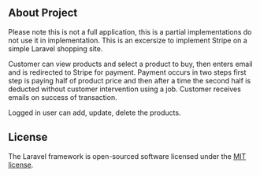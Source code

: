 ## About Project
Please note this is not a full application, this is a partial implementations do not use it in implementation.
This is an excersize to implement Stripe on a simple Laravel shopping site.

Customer can view products and select a product to buy, then enters email and is redirected to Stripe for payment. Payment occurs in two steps first step is paying half of product price and then after a time the second half is deducted without customer intervention using a job. Customer receives emails on success of transaction.

Logged in user can add, update, delete the products.

## License

The Laravel framework is open-sourced software licensed under the [MIT license](https://opensource.org/licenses/MIT).
